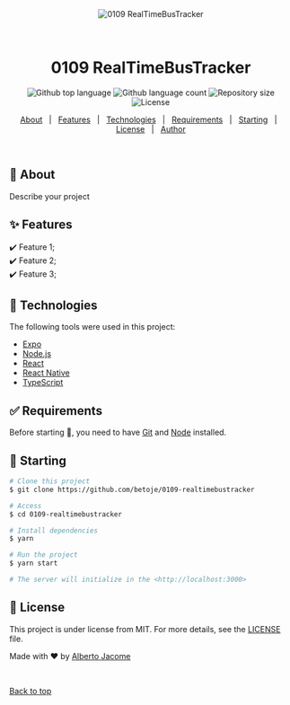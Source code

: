 <div align="center" id="top"> 
  <img src="./.github/app.gif" alt="0109 RealTimeBusTracker" />

  &#xa0;

  <!-- <a href="https://0109realtimebustracker.netlify.app">Demo</a> -->
</div>

<h1 align="center">0109 RealTimeBusTracker</h1>

<p align="center">
  <img alt="Github top language" src="https://img.shields.io/github/languages/top/betoje/0109-realtimebustracker?color=56BEB8">

  <img alt="Github language count" src="https://img.shields.io/github/languages/count/betoje/0109-realtimebustracker?color=56BEB8">

  <img alt="Repository size" src="https://img.shields.io/github/repo-size/betoje/0109-realtimebustracker?color=56BEB8">

  <img alt="License" src="https://img.shields.io/github/license/betoje/0109-realtimebustracker?color=56BEB8">

  <!-- <img alt="Github issues" src="https://img.shields.io/github/issues/betoje/0109-realtimebustracker?color=56BEB8" /> -->

  <!-- <img alt="Github forks" src="https://img.shields.io/github/forks/betoje/0109-realtimebustracker?color=56BEB8" /> -->

  <!-- <img alt="Github stars" src="https://img.shields.io/github/stars/betoje/0109-realtimebustracker?color=56BEB8" /> -->
</p>

<!-- Status -->

<!-- <h4 align="center"> 
	🚧  0109 RealTimeBusTracker 🚀 Under construction...  🚧
</h4> 

<hr> -->

<p align="center">
  <a href="#dart-about">About</a> &#xa0; | &#xa0; 
  <a href="#sparkles-features">Features</a> &#xa0; | &#xa0;
  <a href="#rocket-technologies">Technologies</a> &#xa0; | &#xa0;
  <a href="#white_check_mark-requirements">Requirements</a> &#xa0; | &#xa0;
  <a href="#checkered_flag-starting">Starting</a> &#xa0; | &#xa0;
  <a href="#memo-license">License</a> &#xa0; | &#xa0;
  <a href="https://github.com/betoje" target="_blank">Author</a>
</p>

<br>

## :dart: About ##

Describe your project

## :sparkles: Features ##

:heavy_check_mark: Feature 1;\
:heavy_check_mark: Feature 2;\
:heavy_check_mark: Feature 3;

## :rocket: Technologies ##

The following tools were used in this project:

- [Expo](https://expo.io/)
- [Node.js](https://nodejs.org/en/)
- [React](https://pt-br.reactjs.org/)
- [React Native](https://reactnative.dev/)
- [TypeScript](https://www.typescriptlang.org/)

## :white_check_mark: Requirements ##

Before starting :checkered_flag:, you need to have [Git](https://git-scm.com) and [Node](https://nodejs.org/en/) installed.

## :checkered_flag: Starting ##

```bash
# Clone this project
$ git clone https://github.com/betoje/0109-realtimebustracker

# Access
$ cd 0109-realtimebustracker

# Install dependencies
$ yarn

# Run the project
$ yarn start

# The server will initialize in the <http://localhost:3000>
```

## :memo: License ##

This project is under license from MIT. For more details, see the [LICENSE](LICENSE.md) file.


Made with :heart: by <a href="https://github.com/betoje" target="_blank">Alberto Jacome</a>

&#xa0;

<a href="#top">Back to top</a>
